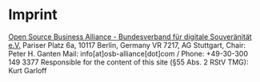 # Imprint

[Open Source Business Alliance - Bundesverband für digitale Souveränität e.V.](https://osb-alliance.de/)
Pariser Platz 6a, 10117 Berlin, Germany
VR 7217, AG Stuttgart, Chair: Peter H. Ganten
Mail: info[at]osb-alliance[dot]com / Phone: +49-30-300 149 3377
Responsible for the content of this site (§55 Abs. 2 RStV TMG): Kurt Garloff
